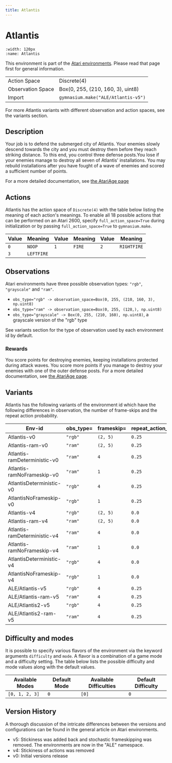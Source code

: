 ```yaml
---
title: Atlantis
---
```


# Atlantis

```{figure} ../../_static/videos/atari/atlantis.gif
:width: 120px
:name: Atlantis
```

This environment is part of the <a href='..'>Atari environments</a>. Please read that page first for general information.

|   |   |
|---|---|
| Action Space | Discrete(4) |
| Observation Space | Box(0, 255, (210, 160, 3), uint8) |
| Import | `gymnasium.make("ALE/Atlantis-v5")` |

For more Atlantis variants with different observation and action spaces, see the variants section.

## Description

Your job is to defend the submerged city of Atlantis. Your enemies slowly descend towards the city and you must destroy them before they reach striking distance. To this end, you control three defense posts.You lose if your enemies manage to destroy all seven of Atlantis' installations. You may rebuild installations after you have fought of a wave of enemies and scored a sufficient number of points.

For a more detailed documentation, see [the AtariAge page](https://atariage.com/manual_html_page.php?SoftwareID=835)

## Actions

Atlantis has the action space of `Discrete(4)` with the table below listing the meaning of each action's meanings.
To enable all 18 possible actions that can be performed on an Atari 2600, specify `full_action_space=True` during
initialization or by passing `full_action_space=True` to `gymnasium.make`.

| Value   | Meaning    | Value   | Meaning   | Value   | Meaning     |
|---------|------------|---------|-----------|---------|-------------|
| `0`     | `NOOP`     | `1`     | `FIRE`    | `2`     | `RIGHTFIRE` |
| `3`     | `LEFTFIRE` |         |           |         |             |

## Observations

Atari environments have three possible observation types: `"rgb"`, `"grayscale"` and `"ram"`.

- `obs_type="rgb" -> observation_space=Box(0, 255, (210, 160, 3), np.uint8)`
- `obs_type="ram" -> observation_space=Box(0, 255, (128,), np.uint8)`
- `obs_type="grayscale" -> Box(0, 255, (210, 160), np.uint8)`, a grayscale version of the "rgb" type

See variants section for the type of observation used by each environment id by default.

### Rewards

You score points for destroying enemies, keeping installations protected during attack waves. You score more points
if you manage to destroy your enemies with one of the outer defense posts.
For a more detailed documentation, see [the AtariAge page](https://atariage.com/manual_html_page.php?SoftwareID=835).

## Variants

Atlantis has the following variants of the environment id which have the following differences in observation,
the number of frame-skips and the repeat action probability.

| Env-id                       | obs_type=   | frameskip=   | repeat_action_probability=   |
|------------------------------|-------------|--------------|------------------------------|
| Atlantis-v0                  | `"rgb"`     | `(2, 5)`     | `0.25`                       |
| Atlantis-ram-v0              | `"ram"`     | `(2, 5)`     | `0.25`                       |
| Atlantis-ramDeterministic-v0 | `"ram"`     | `4`          | `0.25`                       |
| Atlantis-ramNoFrameskip-v0   | `"ram"`     | `1`          | `0.25`                       |
| AtlantisDeterministic-v0     | `"rgb"`     | `4`          | `0.25`                       |
| AtlantisNoFrameskip-v0       | `"rgb"`     | `1`          | `0.25`                       |
| Atlantis-v4                  | `"rgb"`     | `(2, 5)`     | `0.0`                        |
| Atlantis-ram-v4              | `"ram"`     | `(2, 5)`     | `0.0`                        |
| Atlantis-ramDeterministic-v4 | `"ram"`     | `4`          | `0.0`                        |
| Atlantis-ramNoFrameskip-v4   | `"ram"`     | `1`          | `0.0`                        |
| AtlantisDeterministic-v4     | `"rgb"`     | `4`          | `0.0`                        |
| AtlantisNoFrameskip-v4       | `"rgb"`     | `1`          | `0.0`                        |
| ALE/Atlantis-v5              | `"rgb"`     | `4`          | `0.25`                       |
| ALE/Atlantis-ram-v5          | `"ram"`     | `4`          | `0.25`                       |
| ALE/Atlantis2-v5             | `"rgb"`     | `4`          | `0.25`                       |
| ALE/Atlantis2-ram-v5         | `"ram"`     | `4`          | `0.25`                       |

## Difficulty and modes

It is possible to specify various flavors of the environment via the keyword arguments `difficulty` and `mode`.
A flavor is a combination of a game mode and a difficulty setting. The table below lists the possible difficulty and mode values
along with the default values.

| Available Modes   | Default Mode   | Available Difficulties   | Default Difficulty   |
|-------------------|----------------|--------------------------|----------------------|
| `[0, 1, 2, 3]`    | `0`            | `[0]`                    | `0`                  |

## Version History

A thorough discussion of the intricate differences between the versions and configurations can be found in the general article on Atari environments.

* v5: Stickiness was added back and stochastic frameskipping was removed. The environments are now in the "ALE" namespace.
* v4: Stickiness of actions was removed
* v0: Initial versions release
